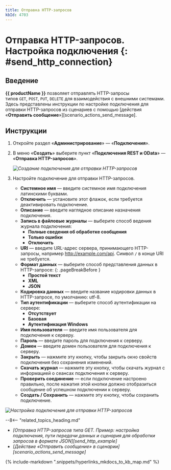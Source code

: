 ```yaml
---
title: Отправка HTTP-запросов
kbId: 4703
---
```


# Отправка HTTP-запросов. Настройка подключения {: #send_http_connection}

## Введение

**{{ productName }}** позволяет отправлять HTTP-запросы типов `GET`, `POST`, `PUT`, `DELETE` для взаимодействия с внешними системами. Здесь представлены инструкции по настройке подключения для отправки HTTP-запросов из сценариев с помощью [действия «**Отправить сообщение**»][scenario_actions_send_message].

## Инструкции

1. Откройте раздел «**Администрирование**» — «**Подключения**».
2. В меню «**Создать**» выберите пункт «**Подключения REST и OData**» — «**Отправка HTTP-запросов**».

    _![Создание подключения для отправки HTTP-запросов](send_http_connection_create.png)_

3. Настройте подключение для отправки HTTP-запросов.

    - **Системное имя** — введите системное имя подключения латинскими буквами.
    - **Отключить** — установите этот флажок, если требуется деактивировать подключение.
    - **Описание** — введите наглядное описание назначения подключения.
    - **Запись в файловые журналы** — выберите способ ведения журнала подключения:
        - **Полные сведения об обработке сообщения**
        - **Только ошибки**
        - **Отключить**
    - **URI** — введите URL-адрес сервера, принимающего HTTP-запросы, например http://example.com/api. Символ `/` в конце URI не требуется.
    - **Формат данных** — выберите способ представления данных в HTTP-запросе:
    {: .pageBreakBefore }
        - **Простой текст**
        - **XML**
        - **JSON**
    - **Кодировка данных** — введите название кодировки данных в HTTP-запросе, по умолчанию: utf-8.
    - **Тип аутентификации** — выберите способ аутентификации на сервере:
        - **Отсутствует**
        - **Базовая**
        - **Аутентификация Windows**
    - **Имя пользователя** — введите имя пользователя для подключения к серверу.
    - **Пароль** — введите пароль для подключения к серверу.
    - **Домен** — введите домен пользователя для подключения к серверу.
    - **Закрыть** — нажмите эту кнопку, чтобы закрыть окно свойств подключения без сохранения изменений.
    - **Скачать журнал** — нажмите эту кнопку, чтобы скачать журнал с информацией о сеансах подключения к серверу.
    - **Проверить соединение** — если подключение настроено правильно, после нажатия этой кнопки должно отобразиться сообщение об успешном подключении к серверу.
    - **Создать / Сохранить** — нажмите эту кнопку, чтобы сохранить подключение.

_![Настройка подключения для отправки HTTP-запросов](send_http_connection_settings.png)_

<div class="relatedTopics" markdown="block">

--8<-- "related_topics_heading.md"

- _[Отправка HTTP-запросов типа GET. Пример: настройка подключения, пути передачи данных и сценария для обработки запросов в формате JSON][send_http_example]_
- _[Действие «Отправить сообщение» в сценарии][scenario_actions_send_message]_

</div>

{%
include-markdown ".snippets/hyperlinks_mkdocs_to_kb_map.md"
%}
